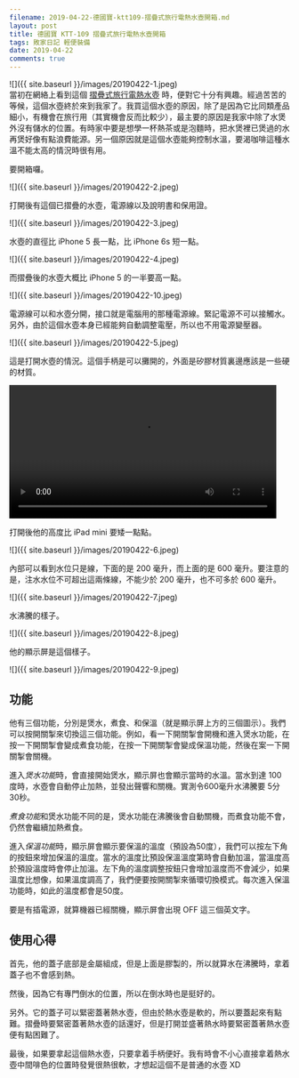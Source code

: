 ```yaml
---
filename: 2019-04-22-德國寶-ktt109-摺疊式旅行電熱水壺開箱.md
layout: post
title: 德國寶 KTT-109 摺疊式旅行電熱水壺開箱
tags: 敗家日記 輕便裝備
date: 2019-04-22
comments: true
---
```


![]({{ site.baseurl }}/images/20190422-1.jpeg)  
當初在網絡上看到這個 [摺疊式旅行電熱水壺](https://www.germanpool.com/chi/products/wk_ktt.php?mdl=109) 時，便對它十分有興趣。經過苦苦的等候，這個水壺終於來到我家了。我買這個水壺的原因，除了是因為它比同類產品細小，有機會在旅行用（其實機會反而比較少），最主要的原因是我家中除了水煲外沒有儲水的位置。有時家中要是想學一杯熱茶或是泡麵時，把水煲裡已煲過的水再煲好像有點浪費能源。另一個原因就是這個水壺能夠控制水溫，要渴咖啡這種水溫不能太高的情況時很有用。

要開箱囉。

![]({{ site.baseurl }}/images/20190422-2.jpeg)

打開後有這個已摺疊的水壺，電源線以及說明書和保用證。

![]({{ site.baseurl }}/images/20190422-3.jpeg)

水壺的直徑比 iPhone 5 長一點，比 iPhone 6s 短一點。

![]({{ site.baseurl }}/images/20190422-4.jpeg)

而摺疊後的水壺大概比 iPhone 5 的一半要高一點。

![]({{ site.baseurl }}/images/20190422-10.jpeg)

電源線可以和水壺分開，接口就是電腦用的那種電源線。緊記電源不可以接觸水。另外，由於這個水壺本身已經能夠自動調整電壓，所以也不用電源變壓器。

![]({{ site.baseurl }}/images/20190422-5.jpeg)

這是打開水壺的情況。這個手柄是可以攤開的，外面是矽膠材質裏邊應該是一些硬的材質。

<video width="480" src="{{ site.baseurl }}/images/20190422-1.MOV" controls> </video>

打開後他的高度比 iPad mini 要矮一點點。

![]({{ site.baseurl }}/images/20190422-6.jpeg)

內部可以看到水位只是線，下面的是 200 毫升，而上面的是 600 毫升。要注意的是，注水水位不可超出這兩條線，不能少於 200 毫升，也不可多於 600 毫升。

![]({{ site.baseurl }}/images/20190422-7.jpeg)

水沸騰的樣子。

![]({{ site.baseurl }}/images/20190422-8.jpeg)

他的顯示屏是這個樣子。

![]({{ site.baseurl }}/images/20190422-9.jpeg)

## 功能

他有三個功能，分別是煲水，煮食、和保溫（就是顯示屏上方的三個圖示）。我們可以按開關掣來切換這三個功能。例如，看一下開關掣會開機和進入煲水功能，在按一下開關掣會變成煮食功能，在按一下開關掣會變成保溫功能，然後在案一下開關掣會關機。

進入*煲水功能*時，會直接開始煲水，顯示屏也會顯示當時的水溫。當水到達 100 度時，水壺會自動停止加熱，並發出聲響和關機。實測令600毫升水沸騰要 5分30秒。

*煮食功能*和煲水功能不同的是，煲水功能在沸騰後會自動關機，而煮食功能不會，仍然會繼續加熱煮食。

進入*保溫功能*時，顯示屏會顯示要保溫的溫度（預設為50度），我們可以按左下角的按鈕來增加保溫的溫度。當水的溫度比預設保溫溫度第時會自動加溫，當溫度高於預設溫度時會停止加溫。左下角的溫度調整按鈕只會增加溫度而不會減少，如果溫度比想像，如果溫度調高了，我們便要按開關掣來循環切換模式。每次進入保溫功能時，如此的溫度都會是50度。

要是有插電源，就算機器已經關機，顯示屏會出現 OFF 這三個英文字。

## 使用心得

首先，他的蓋子底部是金屬組成，但是上面是膠製的，所以就算水在沸騰時，拿着蓋子也不會感到熱。

然後，因為它有專門倒水的位置，所以在倒水時也是挺好的。

另外。它的蓋子可以緊密蓋著熱水壺，但由於熱水壺是軟的，所以要蓋起來有點難。摺疊時要緊密蓋著熱水壺的話還好，但是打開並盛著熱水時要緊密蓋著熱水壺便有點困難了。

最後，如果要拿起這個熱水壺，只要拿着手柄便好。我有時會不小心直接拿着熱水壺中間啡色的位置時發覺很熱很軟，才想起這個不是普通的水壺 XD
